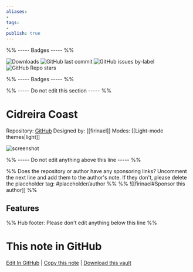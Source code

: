 ```yaml
---
aliases:
- 
tags: 
- 
publish: true
---
```


%% ----- Badges ----- %%

![Downloads](https://img.shields.io/badge/downloads-1468-573E7A?style=for-the-badge&logo=)
![GitHub last commit](https://img.shields.io/github/last-commit/firinael/obsidian-cidreira-coast-theme?color=573E7A&label=last%20update&logo=github&style=for-the-badge)
![GitHub issues by-label](https://img.shields.io/github/issues/firinael/obsidian-cidreira-coast-theme/help%20wanted?color=573E7A&logo=github&style=for-the-badge) 
![GitHub Repo stars](https://img.shields.io/github/stars/firinael/obsidian-cidreira-coast-theme?color=573E7A&logo=github&style=for-the-badge)

%% ----- Badges ----- %%

%% ----- Do not edit this section ----- %%

# Cidreira Coast

Repository: [GitHub](https://github.com/firinael/obsidian-cidreira-coast-theme)
Designed by: [[firinael]]
Modes: [[Light-mode themes|light]]



![screenshot](https://github.com/firinael/obsidian-cidreira-coast-theme/raw/main/screenshot.png)

%% ----- Do not edit anything above this line ----- %% 

%% Does the repository or author have any sponsoring links? Uncomment the next line and add them to the author's note. If they don't, please delete the placeholder tag: #placeholder/author %%
%% ![[firinael#Sponsor this author]] %%


## Features



%% Hub footer: Please don't edit anything below this line %%

# This note in GitHub

<span class="git-footer">[Edit In GitHub](https://github.dev/obsidian-community/obsidian-hub/blob/main/02%20-%20Community%20Expansions/02.05%20All%20Community%20Expansions/Themes/Cidreira%20Coast.md "git-hub-edit-note") | [Copy this note](https://raw.githubusercontent.com/obsidian-community/obsidian-hub/main/02%20-%20Community%20Expansions/02.05%20All%20Community%20Expansions/Themes/Cidreira%20Coast.md "git-hub-copy-note") | [Download this vault](https://github.com/obsidian-community/obsidian-hub/archive/refs/heads/main.zip "git-hub-download-vault") </span>
